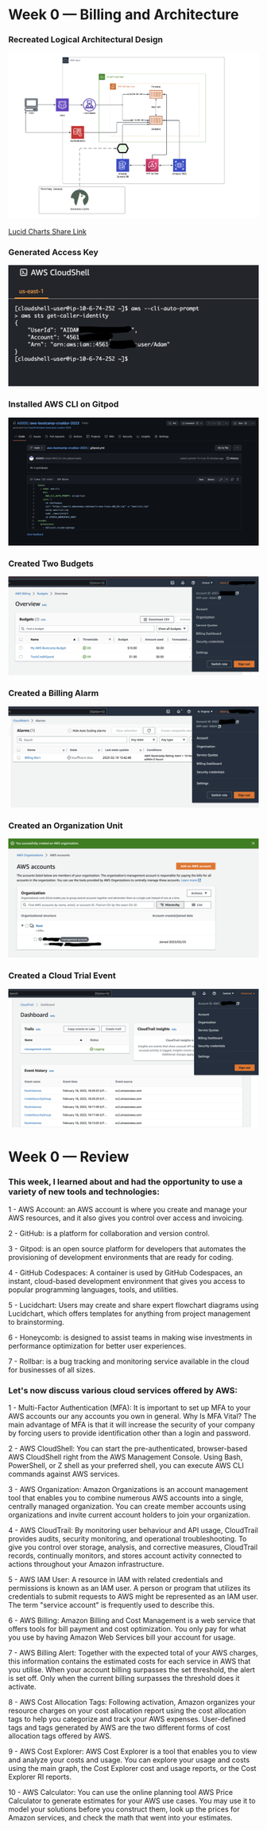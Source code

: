 # Week 0 — Billing and Architecture

### Recreated Logical Architectural Design 

![Cruddur Logical Design](assets/Week%200%20Logical%20Diagram%20Cruddur.png)


[Lucid Charts Share Link](https://lucid.app/lucidchart/f48905f3-8e9d-4334-8f70-fddbd0724ecf/edit?viewport_loc=-956%2C118%2C3174%2C1587%2C0_0&invitationId=inv_4e440add-d530-44e1-99f1-4693a85c6930)


### Generated Access Key

![Access Key Generated](assets/Week%200%20Access%20Key%20Generated.png)


### Installed AWS CLI on Gitpod

![Installed AWS CLI](assets/Week%200%20AWS%20CLI%20Installed.png)

### Created Two Budgets

![Created two Budgets](assets/Week%200%20Created%20a%20Budget%20for%20my%20account.png)

### Created a Billing Alarm

![Created a Billing Alarm](assets/Week%200%20Created%20an%20Alarm%20for%20my%20account.png)

### Created an Organization Unit

![Created an Organization Unit](assets/Week%200%20Created%20OU.png)


### Created a Cloud Trial Event

![Created a Cloud Trail Event](assets/Week%200%20Cloud%20Trail%20.png)

# Week 0 — Review 

### This week, I learned about and had the opportunity to use a variety of new tools and technologies:

1 - AWS Account: an AWS account is where you create and manage your AWS resources, and it also gives you control over access and invoicing. </br>

2 - GitHub: is a platform for collaboration and version control. </br>

3 - Gitpod: is an open source platform for developers that automates the provisioning of development environments that are ready for coding. </br>

4 - GitHub Codespaces: A container is used by GitHub Codespaces, an instant, cloud-based development environment that gives you access to popular                                  programming languages, tools, and utilities. </br>

5 - Lucidchart: Users may create and share expert flowchart diagrams using Lucidchart, which offers templates for anything from project management to                       brainstorming. </br>

6 - Honeycomb: is designed to assist teams in making wise investments in performance optimization for better user experiences. </br>

7 - Rollbar: is a bug tracking and monitoring service available in the cloud for businesses of all sizes. </br>


### Let's now discuss various cloud services offered by AWS:

1 - Multi-Factor Authentication (MFA): It is important to set up MFA to your AWS accounts our any accounts you own in general. Why Is MFA Vital? The main                                          advantage of MFA is that it will increase the security of your company by forcing users to provide identification                                          other than a login and password. </br>

2 - AWS CloudShell: You can start the pre-authenticated, browser-based AWS CloudShell right from the AWS Management Console. Using Bash, PowerShell, or Z                       shell as your preferred shell, you can execute AWS CLI commands against AWS services. </br>

3 - AWS Organization: Amazon Organizations is an account management tool that enables you to combine numerous AWS accounts into a single, centrally managed                       organization. You can create member accounts using organizations and invite current account holders to join your organization. </br>

4 - AWS CloudTrail: By monitoring user behaviour and API usage, CloudTrail provides audits, security monitoring, and operational troubleshooting. To give                       you control over storage, analysis, and corrective measures, CloudTrail records, continually monitors, and stores account activity                         connected to actions throughout your Amazon infrastructure. </br>

5 - AWS IAM User: A resource in IAM with related credentials and permissions is known as an IAM user. A person or program that utilizes its credentials to                   submit requests to AWS might be represented as an IAM user. The term "service account" is frequently used to describe this. </br>

6 - AWS Billing: Amazon Billing and Cost Management is a web service that offers tools for bill payment and cost optimization. You only pay for what you                    use by having Amazon Web Services bill your account for usage. </br>

7 - AWS Billing Alert: Together with the expected total of your AWS charges, this information contains the estimated costs for each service in AWS that you                        utilise. When your account billing surpasses the set threshold, the alert is set off. Only when the current billing surpasses the                          threshold does it activate. </br>

8 - AWS Cost Allocation Tags: Following activation, Amazon organizes your resource charges on your cost allocation report using the cost allocation tags to                               help you categorize and track your AWS expenses. User-defined tags and tags generated by AWS are the two different forms of                                 cost allocation tags offered by AWS. </br>

9 - AWS Cost Explorer: AWS Cost Explorer is a tool that enables you to view and analyze your costs and usage. You can explore your usage and costs using                          the main graph, the Cost Explorer cost and usage reports, or the Cost Explorer RI reports. </br>

10 - AWS Calculator: You can use the online planning tool AWS Price Calculator to generate estimates for your AWS use cases. You may use it to model your                        solutions before you construct them, look up the prices for Amazon services, and check the math that went into your estimates. </br>
